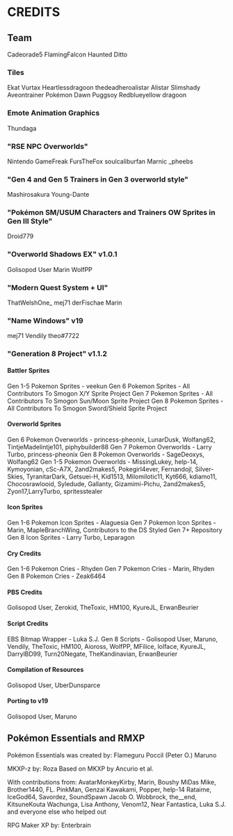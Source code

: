 # CREDITS

## Team
Cadeorade5
FlamingFalcon
Haunted Ditto

### Tiles
Ekat
Vurtax
Heartlessdragoon
thedeadheroalistar
Alistar
Slimshady
Aveontrainer
Pokémon Dawn
Puggsoy
Redblueyellow
dragoon

### Emote Animation Graphics
Thundaga

### "RSE NPC Overworlds"
Nintendo
GameFreak
FursTheFox
soulcaliburfan
Marnic
_pheebs

### "Gen 4 and Gen 5 Trainers in Gen 3 overworld style"
Mashirosakura
Young-Dante

### "Pokémon SM/USUM Characters and Trainers OW Sprites in Gen III Style"
Droid779

### "Overworld Shadows EX" v1.0.1
Golisopod User
Marin 
WolfPP

### "Modern Quest System + UI"
ThatWelshOne_
mej71
derFischae
Marin

### "Name Windows" v19
mej71
Vendily
theo#7722

### "Generation 8 Project" v1.1.2

#### Battler Sprites
Gen 1-5 Pokemon Sprites      - veekun
Gen 6 Pokemon Sprites        - All Contributors To Smogon X/Y Sprite Project
Gen 7 Pokemon Sprites        - All Contributors To Smogon Sun/Moon Sprite Project
Gen 8 Pokemon Sprites        - All Contributors To Smogon  Sword/Shield Sprite Project

#### Overworld Sprites
Gen 6 Pokemon Overworlds     - princess-pheonix, LunarDusk, Wolfang62, TintjeMadelintje101, piphybuilder88
Gen 7 Pokemon Overworlds     - Larry Turbo, princess-pheonix
Gen 8 Pokemon Overworlds     - SageDeoxys, Wolfang62
Gen 1-5 Pokemon Overworlds   - MissingLukey, help-14, Kymoyonian, cSc-A7X, 2and2makes5, Pokegirl4ever, Fernandojl, Silver-Skies, TyranitarDark, Getsuei-H, Kid1513, Milomilotic11, Kyt666, kdiamo11, Chocosrawlooid, Syledude, Gallanty, Gizamimi-Pichu, 2and2makes5, Zyon17,LarryTurbo, spritesstealer

#### Icon Sprites
Gen 1-6 Pokemon Icon Sprites - Alaguesia
Gen 7 Pokemon Icon Sprites   - Marin, MapleBranchWing, Contributors to the DS Styled Gen 7+ Repository
Gen 8 Icon Sprites           - Larry Turbo, Leparagon

#### Cry Credits
Gen 1-6 Pokemon Cries        - Rhyden
Gen 7 Pokemon Cries          - Marin, Rhyden
Gen 8 Pokemon Cries          - Zeak6464

#### PBS Credits
Golisopod User, Zerokid, TheToxic, HM100, KyureJL, ErwanBeurier

#### Script Credits
EBS Bitmap Wrapper - Luka S.J.
Gen 8 Scripts      - Golisopod User, Maruno, Vendily, TheToxic, HM100, Aioross, WolfPP, MFilice, lolface, KyureJL, DarrylBD99, Turn20Negate, TheKandinavian, ErwanBeurier

#### Compilation of Resources
Golisopod User, UberDunsparce

#### Porting to v19
Golisopod User, Maruno

## Pokémon Essentials and RMXP

Pokémon Essentials was created by:
Flameguru
Poccil (Peter O.)
Maruno

MKXP-z by:
Roza
Based on MKXP by Ancurio et al.

With contributions from:
AvatarMonkeyKirby, Marin, Boushy
MiDas Mike, Brother1440, FL.
PinkMan, Genzai Kawakami, Popper, help-14
Rataime, IceGod64, Savordez, SoundSpawn
Jacob O. Wobbrock, the__end, KitsuneKouta
Wachunga, Lisa Anthony, Venom12, Near Fantastica, Luka S.J.
and everyone else who helped out

RPG Maker XP by:
Enterbrain
